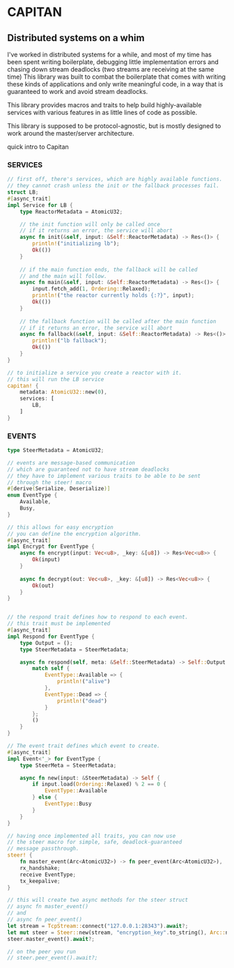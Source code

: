 # CAPITAN

## Distributed systems on a whim

I've worked in distributed systems for a while, and
most of my time has been spent writing boilerplate, debugging
little implementation errors and chasing down stream deadlocks
(two streams are receiving at the same time)
This library was built to combat the boilerplate that comes
with writing these kinds of applications and only write
meaningful code, in a way that is guaranteed to work and
avoid stream deadlocks.

This library provides macros and traits to help build
highly-available services with various features in as little
lines of code as possible.

This library is supposed to be protocol-agnostic, but is mostly
designed to work around the master/server architecture.

quick intro to Capitan

### SERVICES

```rust
// first off, there's services, which are highly available functions.
// they cannot crash unless the init or the fallback processes fail.
struct LB;
#[async_trait]
impl Service for LB {
    type ReactorMetadata = AtomicU32;

    // the init function will only be called once
    // if it returns an error, the service will abort
    async fn init(&self, input: &Self::ReactorMetadata) -> Res<()> {
        println!("initializing lb");
        Ok(())
    }
    
    // if the main function ends, the fallback will be called
    // and the main will follow.
    async fn main(&self, input: &Self::ReactorMetadata) -> Res<()> {
        input.fetch_add(1, Ordering::Relaxed);
        println!("the reactor currently holds {:?}", input);
        Ok(())
    }
    
    // the fallback function will be called after the main function
    // if it returns an error, the service will abort
    async fn fallback(&self, input: &Self::ReactorMetadata) -> Res<()> {
        println!("lb fallback");
        Ok(())
    }
}

// to initialize a service you create a reactor with it.
// this will run the LB service
capitan! {
    metadata: AtomicU32::new(0),
    services: [
        LB,
    ]
}
```

### EVENTS

```rust
type SteerMetadata = AtomicU32;

// events are message-based communication
// which are guaranteed not to have stream deadlocks
// they have to implement various traits to be able to be sent
// through the steer! macro
#[derive(Serialize, Deserialize)]
enum EventType {
    Available,
    Busy,
}

// this allows for easy encryption
// you can define the encryption algorithm.
#[async_trait]
impl Encrypt for EventType {
    async fn encrypt(input: Vec<u8>, _key: &[u8]) -> Res<Vec<u8>> {
        Ok(input)
    }
    
    async fn decrypt(out: Vec<u8>, _key: &[u8]) -> Res<Vec<u8>> {
        Ok(out)
    }
}


// the respond trait defines how to respond to each event.
// this trait must be implemented
#[async_trait]
impl Respond for EventType {
    type Output = ();
    type SteerMetadata = SteerMetadata;

    async fn respond(self, meta: &Self::SteerMetadata) -> Self::Output {
        match self {
            EventType::Available => {
                println!("alive")
            },
            EventType::Dead => {
                println!("dead")
            }
        };
        ()
    }
}

// The event trait defines which event to create.
#[async_trait]
impl Event<'_> for EventType {
    type SteerMeta = SteerMetadata;

    async fn new(input: &SteerMetadata) -> Self {
        if input.load(Ordering::Relaxed) % 2 == 0 {
            EventType::Available
        } else {
            EventType::Busy
        }
    }
}

// having once implemented all traits, you can now use
// the steer macro for simple, safe, deadlock-guaranteed
// message passthrough.
steer! {
    fn master_event(Arc<AtomicU32>) -> fn peer_event(Arc<AtomicU32>),
    rx_handshake;
    receive EventType;
    tx_keepalive;
}

// this will create two async methods for the steer struct
// async fn master_event()
// and
// async fn peer_event()
let stream = TcpStream::connect("127.0.0.1:28343").await?;
let mut steer = Steer::new(stream, "encryption_key".to_string(), Arc::new(AtomicU32::new(0))).await;
steer.master_event().await?;

// on the peer you run
// steer.peer_event().await?;
```
